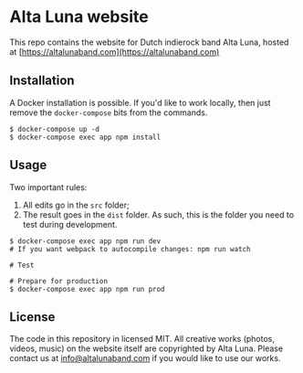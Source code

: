 # Alta Luna website

This repo contains the website for Dutch indierock band Alta Luna, hosted at [https://altalunaband.com](https://altalunaband.com)

## Installation

A Docker installation is possible. If you'd like to work locally, then just remove the `docker-compose` bits from the commands.

```
$ docker-compose up -d
$ docker-compose exec app npm install
```

## Usage

Two important rules:

1. All edits go in the `src` folder;
2. The result goes in the `dist` folder. As such, this is the folder you need to test during development.

```
$ docker-compose exec app npm run dev
# If you want webpack to autocompile changes: npm run watch

# Test

# Prepare for production
$ docker-compose exec app npm run prod
```

## License

The code in this repository in licensed MIT. All creative works (photos, videos, music) on the website itself are copyrighted by Alta Luna. Please contact us at [info@altalunaband.com](mailto:altalunaband.com) if you would like to use our works.
